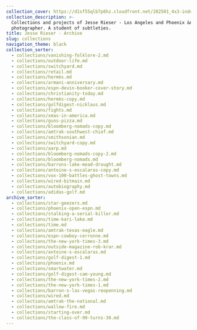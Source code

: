 ```yaml
---
collection_cover: https://d1sf55qlb7p6hz.cloudfront.net/202501_4x3-index-covers-1.jpg
collection_description: >-
  Collections and projects of Jesse Rieser - Los Angeles and Phoenix &nbsp;based
  photographer. A student of subtleties.
title: Jesse Rieser - Archive
slug: collections
navigation_theme: black
collection_sorter:
  - collections/vanishing-folklore-2.md
  - collections/outdoor-life.md
  - collections/switchyard.md
  - collections/retail.md
  - collections/hermès.md
  - collections/armani-anniversary.md
  - collections/espn-devin-booker-cover-story.md
  - collections/christianity-today.md
  - collections/hermès-copy.md
  - collections/golfdigest-nicklaus.md
  - collections/fights.md
  - collections/xmas-in-america.md
  - collections/guns-pizza.md
  - collections/bloomberg-nomads-copy.md
  - collections/amtrak-southwest-chief.md
  - collections/smithsonian.md
  - collections/switchyard-copy.md
  - collections/aarp.md
  - collections/bloomberg-nomads-copy-2.md
  - collections/bloomberg-nomads.md
  - collections/barrons-lake-mead-drought.md
  - collections/antoine-s-escalaras-copy.md
  - collections/vox-100-battles-ghost-towns.md
  - collections/wired-bitmain.md
  - collections/autobiography.md
  - collections/adidas-golf.md
archive_sorter:
  - collections/star-geezers.md
  - collections/phoenix-open-espn.md
  - collections/stalking-a-serial-killer.md
  - collections/time-kari-lake.md
  - collections/time.md
  - collections/amtrak-texas-eagle.md
  - collections/espn-cowboy-cerronne.md
  - collections/the-new-york-times-3.md
  - collections/outside-magazine-rob-krar.md
  - collections/antoine-s-escalaras.md
  - collections/golf-digest-1.md
  - collections/phoenix.md
  - collections/smartwater.md
  - collections/golf-digest-cam-young.md
  - collections/the-new-york-times-2.md
  - collections/the-new-york-times-1.md
  - collections/barron-s-las-vegas-reopenning.md
  - collections/wired.md
  - collections/amtrak-the-national.md
  - collections/wallow-fire.md
  - collections/starting-over.md
  - collections/the-class-of-99-turns-30.md
---
```

